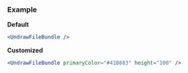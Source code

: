 ### Example

**Default**
```jsx
<UndrawFileBundle />
```

**Customized**
```jsx
<UndrawFileBundle primaryColor="#41B883" height="100" />
```
